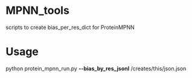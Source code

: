 # MPNN_tools
scripts to create bias_per_res_dict for ProteinMPNN

# Usage
python protein_mpnn_run.py **--bias_by_res_jsonl** /creates/this/json.json

